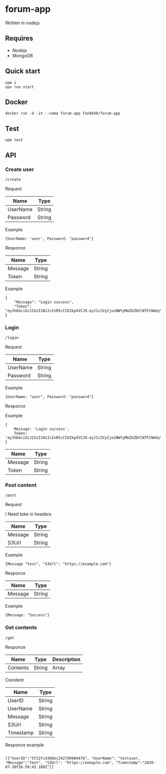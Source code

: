 # forum-app
Written in nodejs

## Requires

- Nodejs
- MongoDB

## Quick start
```
npm i
npn run start
```

## Docker
```
docker run -d -it --name forum-app fox0430/forum-app
```

## Test
```
npm test
```

## API

### Create user

```
/create
```

Request

| Name | Type |
---|---|
| UserName | String |
| Password | String |

Example
```
{UserName: 'user', Password: "password"}
```

Responce

| Name | Type |
---|---
| Message | String |
| Token | String |

Example
```
{
    "Message": "Login success",
    "Token": "eyJhbGciOiJIUzI1NiIsInR5cCI6IkpXVCJ9.eyJ1c2VyIjoiNWYyMmZkZDVlNThlNmUyYWZiZDc0MTk1IiwiaWF0IjoxNTk2MTI4NzI1LCJleHAiOjE1OTYyMTUxMjV9E4DcvxP9u4Vrnjzkw83jcoWVqFQ6YpC71snjauRn18Y"
}
```

### Login

```
/login
```

Request

| Name | Type |
---|---
| UserName | String |
| Password | String |

Example
```
{UserName: "user", Password: "password"}
```

Responce

Example
```
{
    Message: 'Login success',
    Token: 'eyJhbGciOiJIUzI1NiIsInR5cCI6IkpXVCJ9.eyJ1c2VyIjoiNWYyMmZkZDVlNThlNmUyYWZiZDc0MTk1IiwiaWF0IjoxNTk2MTI4NzI1LCJleHAiOjE1OTYyMTUxMjV9E4DcvxP9u4Vrnjzkw83jcoWVqFQ6YpC71snjauRn18Y'
}
```

| Name | Type |
---|---
| Message | String |
| Token | String |

### Post content

```
/post
```

Request


! Need toke in headers

| Name | Type |
---|---|
| Message | String |
| S3Url | String |

Example

```
{Message "test", "S3Url": "https://example.com"}
```

Responce

| Name | Type |
---|---
| Message | String |

Example

```
{Message: "Success"}
```

### Get contents

```
/get
```

Responce

| Name | Type | Description |
---|---|---
| Contents | String | Array<Content> |

Constent

| Name | Type |
---|---
| UserID | String |
| UserName | String |
| Message | String |
| S3Url | String |
| Timestamp | String |

Responce example
```

[{"UserID":"5f22fc430dec2427d9904474", "UserName": "testuser, "Message":"test", "S3Url": "https://exmaple.com", "Timestamp":"2020-07-30T16:58:43.180Z"}]
```
